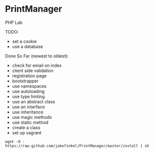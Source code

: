 # PrintManager
PHP Lab

TODO:
- set a cookie
- use a database

Done So Far (newest to oldest):
- check for email on index
- client side validation
- registration page
- bootstrapper
- use namespaces
- use autoloading
- use type hinting
- use an abstract class
- use an interface
- use inheritance
- use magic methods
- use static method
- create a class
- set up vagrant

`wget -O - https://raw.github.com/jakefinkel/PrintManager/master/install | sh`
